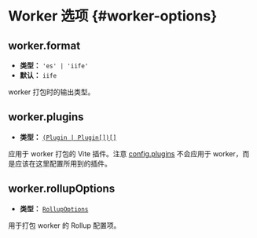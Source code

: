 # Worker 选项 {#worker-options}

## worker.format

- **类型：** `'es' | 'iife'`
- **默认：** `iife`

worker 打包时的输出类型。

## worker.plugins

- **类型：** [`(Plugin | Plugin[])[]`](./shared-options#plugins)

应用于 worker 打包的 Vite 插件。注意 [config.plugins](./shared-options#plugins) 不会应用于 worker，而是应该在这里配置所用到的插件。

## worker.rollupOptions

- **类型：** [`RollupOptions`](https://rollupjs.org/guide/en/#big-list-of-options)

用于打包 worker 的 Rollup 配置项。
